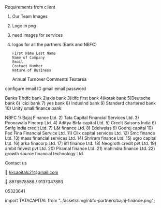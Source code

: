 Requirements from client

1.  Our Team Images
2.  Logo in png
3.  need images for services
4.  logos for all the partners (Bank and NBFC)

        First Name Last Name
        Name of Company
        Email
        Contact Number
        Nature of Business

    Annual Turnover
    Comments Textarea

configure email ID
gmail email
password

Banks
1)hdfc bank
2)axis bank
3)idfc first bank
4)kotak bank
5)Deutsche bank 6) icici bank 7) yes bank 8) IndusInd bank 9) Standerd chartered bank 10) Unity small finance bank

NBFC 1) Bajaj Finance Ltd. 2) Tata Capital Financial Services Ltd. 3) Poonawala Fincorp Ltd. 4) Aditya Birla capital Ltd. 5) Credit Saisons India 6) Smfg India credit Ltd. 7) L&t finance Ltd. 8) Edelweiss 9) Godrej capital 10) Fed Fina Financial Service Ltd. 11) Clix capital services Ltd. 12) Smc finance Ltd. 13) mass financial services Ltd. 14) Shriram finance Ltd. 15) ugro capital Ltd. 16) arka finacorp Ltd. 17) iifl finance Ltd. 18) Neogroth credit pvt Ltd. 19) ambit finvest pvt Ltd. 20) Piramal finance Ltd. 21) mahindra finance Ltd. 22) growth source financial technology Ltd.

Contact us

📧 kkcaoitalc21@gmail.com

📱 8976578586 / 9137047893

05323641

import TATACAPITAL from "../assets/img/nbfc-partners/bajaj-finance.png";

